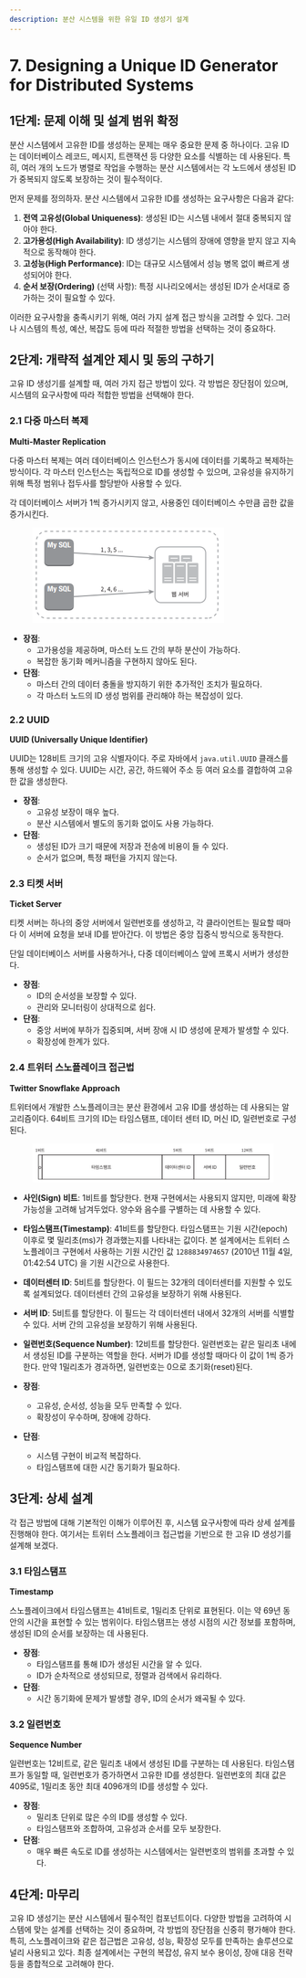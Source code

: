 ```yaml
---
description: 분산 시스템을 위한 유일 ID 생성기 설계
---
```


# 7. Designing a Unique ID Generator for Distributed Systems

## 1단계: 문제 이해 및 설계 범위 확정

분산 시스템에서 고유한 ID를 생성하는 문제는 매우 중요한 문제 중 하나이다. 고유 ID는 데이터베이스 레코드, 메시지, 트랜잭션 등 다양한 요소를 식별하는 데 사용된다. 특히, 여러 개의 노드가 병렬로 작업을 수행하는 분산 시스템에서는 각 노드에서 생성된 ID가 중복되지 않도록 보장하는 것이 필수적이다.

먼저 문제를 정의하자. 분산 시스템에서 고유한 ID를 생성하는 요구사항은 다음과 같다:

1. **전역 고유성(Global Uniqueness)**: 생성된 ID는 시스템 내에서 절대 중복되지 않아야 한다.
2. **고가용성(High Availability)**: ID 생성기는 시스템의 장애에 영향을 받지 않고 지속적으로 동작해야 한다.
3. **고성능(High Performance)**: ID는 대규모 시스템에서 성능 병목 없이 빠르게 생성되어야 한다.
4. **순서 보장(Ordering)** (선택 사항): 특정 시나리오에서는 생성된 ID가 순서대로 증가하는 것이 필요할 수 있다.

이러한 요구사항을 충족시키기 위해, 여러 가지 설계 접근 방식을 고려할 수 있다. 그러나 시스템의 특성, 예산, 복잡도 등에 따라 적절한 방법을 선택하는 것이 중요하다.



## 2단계: 개략적 설계안 제시 및 동의 구하기

고유 ID 생성기를 설계할 때, 여러 가지 접근 방법이 있다. 각 방법은 장단점이 있으며, 시스템의 요구사항에 따라 적합한 방법을 선택해야 한다.

### **2.1 다중 마스터 복제**

**Multi-Master Replication**

다중 마스터 복제는 여러 데이터베이스 인스턴스가 동시에 데이터를 기록하고 복제하는 방식이다. 각 마스터 인스턴스는 독립적으로 ID를 생성할 수 있으며, 고유성을 유지하기 위해 특정 범위나 접두사를 할당받아 사용할 수 있다.

각 데이터베이스 서버가 1씩 증가시키지 않고, 사용중인 데이터베이스 수만큼 곱한 값을 증가시킨다.

<figure><img src="../../.gitbook/assets/image (1) (1) (1) (1) (1) (1) (1).png" alt=""><figcaption></figcaption></figure>

* **장점**:
  * 고가용성을 제공하며, 마스터 노드 간의 부하 분산이 가능하다.
  * 복잡한 동기화 메커니즘을 구현하지 않아도 된다.
* **단점**:
  * 마스터 간의 데이터 충돌을 방지하기 위한 추가적인 조치가 필요하다.
  * 각 마스터 노드의 ID 생성 범위를 관리해야 하는 복잡성이 있다.

### **2.2 UUID**

**UUID (Universally Unique Identifier)**

UUID는 128비트 크기의 고유 식별자이다. 주로 자바에서 `java.util.UUID` 클래스를 통해 생성할 수 있다. UUID는 시간, 공간, 하드웨어 주소 등 여러 요소를 결합하여 고유한 값을 생성한다.

* **장점**:
  * 고유성 보장이 매우 높다.
  * 분산 시스템에서 별도의 동기화 없이도 사용 가능하다.
* **단점**:
  * 생성된 ID가 크기 때문에 저장과 전송에 비용이 들 수 있다.
  * 순서가 없으며, 특정 패턴을 가지지 않는다.

### **2.3 티켓 서버**

**Ticket Server**

티켓 서버는 하나의 중앙 서버에서 일련번호를 생성하고, 각 클라이언트는 필요할 때마다 이 서버에 요청을 보내 ID를 받아간다. 이 방법은 중앙 집중식 방식으로 동작한다.&#x20;

단일 데이터베이스 서버를 사용하거나, 다중 데이터베이스 앞에 프록시 서버가 생성한다.

* **장점**:
  * ID의 순서성을 보장할 수 있다.
  * 관리와 모니터링이 상대적으로 쉽다.
* **단점**:
  * 중앙 서버에 부하가 집중되며, 서버 장애 시 ID 생성에 문제가 발생할 수 있다.
  * 확장성에 한계가 있다.

### **2.4 트위터 스노플레이크 접근법**

**Twitter Snowflake Approach**

트위터에서 개발한 스노플레이크는 분산 환경에서 고유 ID를 생성하는 데 사용되는 알고리즘이다. 64비트 크기의 ID는 타임스탬프, 데이터 센터 ID, 머신 ID, 일련번호로 구성된다.

<figure><img src="../../.gitbook/assets/image (4) (1) (1) (1) (1).png" alt=""><figcaption></figcaption></figure>

* **사인(Sign) 비트**: 1비트를 할당한다. 현재 구현에서는 사용되지 않지만, 미래에 확장 가능성을 고려해 남겨두었다. 양수와 음수를 구별하는 데 사용할 수 있다.
* **타임스탬프(Timestamp)**: 41비트를 할당한다. 타임스탬프는 기원 시간(epoch) 이후로 몇 밀리초(ms)가 경과했는지를 나타내는 값이다. 본 설계에서는 트위터 스노플레이크 구현에서 사용하는 기원 시간인 값 `1288834974657` (2010년 11월 4일, 01:42:54 UTC) 을 기원 시간으로 사용한다.
* **데이터센터 ID**: 5비트를 할당한다. 이 필드는 32개의 데이터센터를 지원할 수 있도록 설계되었다. 데이터센터 간의 고유성을 보장하기 위해 사용된다.
* **서버 ID**: 5비트를 할당한다. 이 필드는 각 데이터센터 내에서 32개의 서버를 식별할 수 있다. 서버 간의 고유성을 보장하기 위해 사용된다.
* **일련번호(Sequence Number)**: 12비트를 할당한다. 일련번호는 같은 밀리초 내에서 생성된 ID를 구분하는 역할을 한다. 서버가 ID를 생성할 때마다 이 값이 1씩 증가한다. 만약 1밀리초가 경과하면, 일련번호는 0으로 초기화(reset)된다.



* **장점**:
  * 고유성, 순서성, 성능을 모두 만족할 수 있다.
  * 확장성이 우수하며, 장애에 강하다.
* **단점**:
  * 시스템 구현이 비교적 복잡하다.
  * 타임스탬프에 대한 시간 동기화가 필요하다.



## 3단계: 상세 설계

각 접근 방법에 대해 기본적인 이해가 이루어진 후, 시스템 요구사항에 따라 상세 설계를 진행해야 한다. 여기서는 트위터 스노플레이크 접근법을 기반으로 한 고유 ID 생성기를 설계해 보겠다.

### **3.1 타임스탬프**

**Timestamp**

스노플레이크에서 타임스탬프는 41비트로, 1밀리초 단위로 표현된다. 이는 약 69년 동안의 시간을 표현할 수 있는 범위이다. 타임스탬프는 생성 시점의 시간 정보를 포함하며, 생성된 ID의 순서를 보장하는 데 사용된다.

* **장점**:
  * 타임스탬프를 통해 ID가 생성된 시간을 알 수 있다.
  * ID가 순차적으로 생성되므로, 정렬과 검색에서 유리하다.
* **단점**:
  * 시간 동기화에 문제가 발생할 경우, ID의 순서가 왜곡될 수 있다.

### **3.2 일련번호**

**Sequence Number**

일련번호는 12비트로, 같은 밀리초 내에서 생성된 ID를 구분하는 데 사용된다. 타임스탬프가 동일할 때, 일련번호가 증가하면서 고유한 ID를 생성한다. 일련번호의 최대 값은 4095로, 1밀리초 동안 최대 4096개의 ID를 생성할 수 있다.

* **장점**:
  * 밀리초 단위로 많은 수의 ID를 생성할 수 있다.
  * 타임스탬프와 조합하여, 고유성과 순서를 모두 보장한다.
* **단점**:
  * 매우 빠른 속도로 ID를 생성하는 시스템에서는 일련번호의 범위를 초과할 수 있다.



## 4단계: 마무리

고유 ID 생성기는 분산 시스템에서 필수적인 컴포넌트이다. 다양한 방법을 고려하여 시스템에 맞는 설계를 선택하는 것이 중요하며, 각 방법의 장단점을 신중히 평가해야 한다. 특히, 스노플레이크와 같은 접근법은 고유성, 성능, 확장성 모두를 만족하는 솔루션으로 널리 사용되고 있다. 최종 설계에서는 구현의 복잡성, 유지 보수 용이성, 장애 대응 전략 등을 종합적으로 고려해야 한다.
